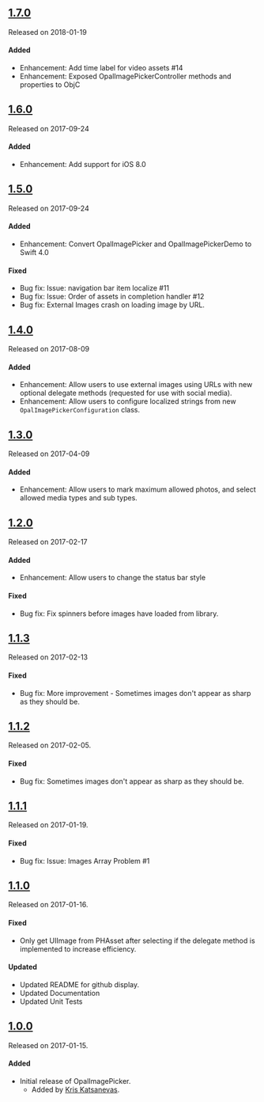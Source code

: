 ## [1.7.0](https://github.com/opalorange/OpalImagePicker/releases/tag/1.6.0)
Released on 2018-01-19

#### Added
- Enhancement: Add time label for video assets #14
- Enhancement: Exposed OpalImagePickerController methods and properties to ObjC

## [1.6.0](https://github.com/opalorange/OpalImagePicker/releases/tag/1.6.0)
Released on 2017-09-24

#### Added
- Enhancement: Add support for iOS 8.0

## [1.5.0](https://github.com/opalorange/OpalImagePicker/releases/tag/1.5.0)
Released on 2017-09-24

#### Added
- Enhancement: Convert OpalImagePicker and OpalImagePickerDemo to Swift 4.0

#### Fixed
- Bug fix: Issue: navigation bar item localize #11
- Bug fix: Issue: Order of assets in completion handler #12
- Bug fix: External Images crash on loading image by URL.

## [1.4.0](https://github.com/opalorange/OpalImagePicker/releases/tag/1.4.0)
Released on 2017-08-09

#### Added
- Enhancement: Allow users to use external images using URLs with new optional delegate methods (requested for use with social media).
- Enhancement: Allow users to configure localized strings from new `OpalImagePickerConfiguration` class.

## [1.3.0](https://github.com/opalorange/OpalImagePicker/releases/tag/1.3.0)
Released on 2017-04-09

#### Added
- Enhancement: Allow users to mark maximum allowed photos, and select allowed media types and sub types.

## [1.2.0](https://github.com/opalorange/OpalImagePicker/releases/tag/1.2.0)
Released on 2017-02-17

#### Added
- Enhancement: Allow users to change the status bar style

#### Fixed
- Bug fix: Fix spinners before images have loaded from library.

## [1.1.3](https://github.com/opalorange/OpalImagePicker/releases/tag/1.1.3)
Released on 2017-02-13

#### Fixed
- Bug fix: More improvement - Sometimes images don't appear as sharp as they should be.

## [1.1.2](https://github.com/opalorange/OpalImagePicker/releases/tag/1.1.2)
Released on 2017-02-05.

#### Fixed
- Bug fix: Sometimes images don't appear as sharp as they should be.

## [1.1.1](https://github.com/opalorange/OpalImagePicker/releases/tag/1.1.1)
Released on 2017-01-19.

#### Fixed
- Bug fix: Issue: Images Array Problem #1

## [1.1.0](https://github.com/opalorange/OpalImagePicker/releases/tag/1.1.0)
Released on 2017-01-16.

#### Fixed
- Only get UIImage from PHAsset after selecting if the delegate method is implemented to increase efficiency.

#### Updated
- Updated README for github display.
- Updated Documentation
- Updated Unit Tests

## [1.0.0](https://github.com/opalorange/OpalImagePicker/releases/tag/1.0.0)
Released on 2017-01-15.

#### Added
- Initial release of OpalImagePicker.
  - Added by [Kris Katsanevas](https://github.com/opalorange).